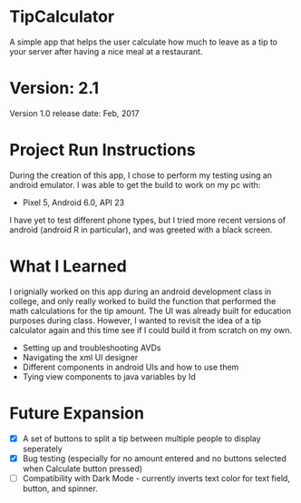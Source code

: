 # TipCalculator
A simple app that helps the user calculate how much to leave as a tip to your server after having a nice meal at a restaurant.

# Version: 2.1
Version 1.0 release date: Feb, 2017

# Project Run Instructions

During the creation of this app, I chose to perform my testing using an android emulator. I was able to get the build to work on my pc with:
- Pixel 5, Android 6.0, API 23

I have yet to test different phone types, but I tried more recent versions of android (android R in particular), and was greeted with a black screen.

# What I Learned
I orignially worked on this app during an android development class in college, and only really worked to build the function that
performed the math calculations for the tip amount. The UI was already built for education purposes during class. However, I wanted to
revisit the idea of a tip calculator again and this time see if I could build it from scratch on my own.

- Setting up and troubleshooting AVDs
- Navigating the xml UI designer
- Different components in android UIs and how to use them
- Tying view components to java variables by Id

# Future Expansion
- [x] A set of buttons to split a tip between multiple people to display seperately
- [x] Bug testing (especially for no amount entered and no buttons selected when Calculate button pressed)
- [ ] Compatibility with Dark Mode - currently inverts text color for text field, button, and spinner.
